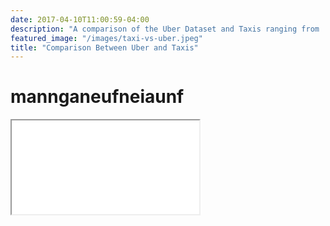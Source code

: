 ```yaml
---
date: 2017-04-10T11:00:59-04:00
description: "A comparison of the Uber Dataset and Taxis ranging from ... to ..."
featured_image: "/images/taxi-vs-uber.jpeg"
title: "Comparison Between Uber and Taxis"
---
```



# mannganeufneiaunf
<iframe src="/peter.html"> </iframe>